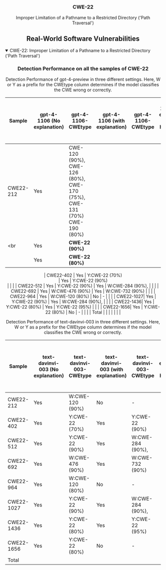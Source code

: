 <p align="center">
  </a>
  <h3 align="center">CWE-22</a></h3>
  <p align="center">
    Improper Limitation of a Pathname to a Restricted Directory ('Path Traversal')
  </p>
</p>
<div align="center">

## Real-World Software Vulnerabilities

</div>

<details open="open">
<summary>CWE-22: Improper Limitation of a Pathname to a Restricted Directory ('Path Traversal')</summary>

<h3>
    <b>
        <div align="center">
            Detection Performance on all the samples of CWE-22
        </div>
    </b>
</h3>
  
<div align="center"> Detection Performance of gpt-4-preview in three different settings. Here, W or Y as a prefix for the CWEtype column determines if the model classifies the CWE wrong or correctly. 

|  Sample   |  gpt-4-1106 (No explanation) | gpt-4-1106-CWEtype  | gpt-4-1106 (with explanation)  | gpt-4-1106-CWEtype  | gpt-4-1106 (with explanation and highlighted code segment) | gpt-4-1106-CWEtype |
|-----------|------------------------|---------------------|-----------------------------|---------------------------|-----------------------------------|-------------------|
|  CWE22-212  |  Yes  |  CWE-120 (90%), CWE-126 (80%), CWE-170 (75%), CWE-131 (70%) CWE-190 (80%)
              <br|  Yes  |  **CWE-22 (90%)**                    
              <br>|  Yes  |  **CWE-22 (80%)**  |

|  CWE22-402  |  Yes  |   Y:CWE-22  (70%)   
              |  Yes  |  Y:CWE-22 (90%)           
              |       |  |
| CWE22-512 |  Yes                   |   Y:CWE-22  (90%)   | Yes                         |  W:CWE-284 (90%),         |                                   |                   |
| CWE22-692 |  Yes                   |   W:CWE-476 (90%)   | Yes                         |  W:CWE-732 (90%)          |                                   |                   |
| CWE22-964 |  Yes                   |   W:CWE-120 (80%)   | No                          |  -                        |                                   |                   |
| CWE22-1027|  Yes                   |   Y:CWE-22  (90%)   | Yes                         |  W:CWE-284 (90%),         |                                   |                   |
| CWE22-1436|  Yes                   |   Y:CWE-22  (80%)   | Yes                         |  Y:CWE-22 (95%)           |                                   |                   |
| CWE22-1656|  Yes                   |   Y:CWE-22  (80%)   | No                          |     -                     |                                   |                   |
| Total     |                        |                     |                             |                           |                                   |                   |

</div>

<div align="center"> Detection Performance of text-davinvi-003 in three different settings. Here, W or Y as a prefix for the CWEtype column determines if the model classifies the CWE wrong or correctly.

|  Sample   |  text-davinvi-003 (No explanation) | text-davinvi-003-CWEtype  | text-davinvi-003 (with explanation)  | text-davinvi-003-CWEtype  | text-davinvi-003 (with explanation and highlighted code segment) | text-davinvi-003-CWEtype |
|-----------|------------------------|---------------------|-----------------------------|---------------------------|-----------------------------------|-------------------|
| CWE22-212 |  Yes                   |   W:CWE-120 (90%)   | No                          |     -                     |                                   |                   |
| CWE22-402 |  Yes                   |   Y:CWE-22  (70%)   | Yes                         |  Y:CWE-22 (90%)           |                                   |                   |
| CWE22-512 |  Yes                   |   Y:CWE-22  (90%)   | Yes                         |  W:CWE-284 (90%),         |                                   |                   |
| CWE22-692 |  Yes                   |   W:CWE-476 (90%)   | Yes                         |  W:CWE-732 (90%)          |                                   |                   |
| CWE22-964 |  Yes                   |   W:CWE-120 (80%)   | No                          |  -                        |                                   |                   |
| CWE22-1027|  Yes                   |   Y:CWE-22  (90%)   | Yes                         |  W:CWE-284 (90%),         |                                   |                   |
| CWE22-1436|  Yes                   |   Y:CWE-22  (80%)   | Yes                         |  Y:CWE-22 (95%)           |                                   |                   |
| CWE22-1656|  Yes                   |   Y:CWE-22  (80%)   | No                          |     -                     |                                   |                   |
| Total     |                        |                     |                             |                           |                                   |                   |
</div>
</details>
